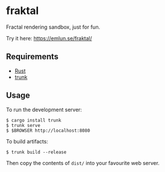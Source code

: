 fraktal
===

Fractal rendering sandbox, just for fun.

Try it here: https://emlun.se/fraktal/


Requirements
---

- [Rust][rust-lang]
- [trunk][trunk]


Usage
---

To run the development server:

```
$ cargo install trunk
$ trunk serve
$ $BROWSER http://localhost:8080
```

To build artifacts:

```
$ trunk build --release
```

Then copy the contents of `dist/` into your favourite web server.


[rust-lang]: https://www.rust-lang.org/learn/get-started
[trunk]: https://trunkrs.dev/
